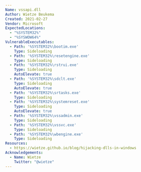 ```yaml
---
Name: vssapi.dll
Author: Wietze Beukema
Created: 2021-02-27
Vendor: Microsoft
ExpectedLocations:
  - "%SYSTEM32%"
  - "%SYSWOW64%"
VulnerableExecutables:
  - Path: '%SYSTEM32%\bootim.exe'
    Type: Sideloading
  - Path: '%SYSTEM32%\resetengine.exe'
    Type: Sideloading
  - Path: '%SYSTEM32%\rstrui.exe'
    Type: Sideloading
    AutoElevate: true
  - Path: '%SYSTEM32%\sdclt.exe'
    Type: Sideloading
    AutoElevate: true
  - Path: '%SYSTEM32%\srtasks.exe'
    Type: Sideloading
  - Path: '%SYSTEM32%\systemreset.exe'
    Type: Sideloading
    AutoElevate: true
  - Path: '%SYSTEM32%\vssadmin.exe'
    Type: Sideloading
  - Path: '%SYSTEM32%\vssvc.exe'
    Type: Sideloading
  - Path: '%SYSTEM32%\wbengine.exe'
    Type: Sideloading
Resources:
  - https://wietze.github.io/blog/hijacking-dlls-in-windows
Acknowledgements:
  - Name: Wietze
    Twitter: "@wietze"
---
```


